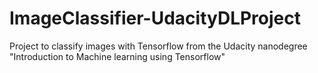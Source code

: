 # ImageClassifier-UdacityDLProject
Project to classify images with Tensorflow from the Udacity nanodegree "Introduction to Machine learning using Tensorflow"
